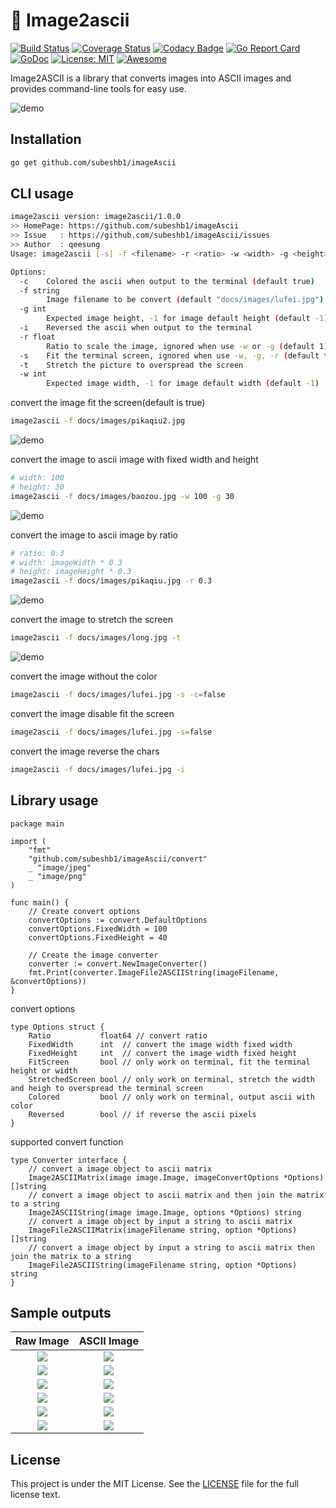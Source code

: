 # :foggy: Image2ascii

[![Build Status](https://travis-ci.org/qeesung/image2ascii.svg?branch=master)](https://travis-ci.org/qeesung/image2ascii)
[![Coverage Status](https://coveralls.io/repos/github/qeesung/image2ascii/badge.svg?branch=master)](https://coveralls.io/github/qeesung/image2ascii?branch=master)
[![Codacy Badge](https://api.codacy.com/project/badge/Grade/71a3059b49274dde9d81d58cedd80962)](https://app.codacy.com/app/qeesung/image2ascii?utm_source=github.com&utm_medium=referral&utm_content=qeesung/image2ascii&utm_campaign=Badge_Grade_Dashboard)
[![Go Report Card](https://goreportcard.com/badge/github.com/subeshb1/imageAscii)](https://goreportcard.com/report/github.com/subeshb1/imageAscii)
[![GoDoc](https://godoc.org/github.com/subeshb1/imageAscii?status.svg)](https://godoc.org/github.com/subeshb1/imageAscii)
[![License: MIT](https://img.shields.io/badge/License-MIT-yellow.svg)](https://opensource.org/licenses/MIT)
[![Awesome](https://cdn.rawgit.com/sindresorhus/awesome/d7305f38d29fed78fa85652e3a63e154dd8e8829/media/badge.svg)](https://github.com/sindresorhus/awesome)

Image2ASCII is a library that converts images into ASCII images and provides command-line tools for easy use.

![demo](https://github.com/subeshb1/imageAscii/blob/master/docs/images/lufei.gif?raw=true)

## Installation

```bash
go get github.com/subeshb1/imageAscii
```

## CLI usage

```bash
image2ascii version: image2ascii/1.0.0
>> HomePage: https://github.com/subeshb1/imageAscii
>> Issue   : https://github.com/subeshb1/imageAscii/issues
>> Author  : qeesung
Usage: image2ascii [-s] -f <filename> -r <ratio> -w <width> -g <height>

Options:
  -c    Colored the ascii when output to the terminal (default true)
  -f string
        Image filename to be convert (default "docs/images/lufei.jpg")
  -g int
        Expected image height, -1 for image default height (default -1)
  -i    Reversed the ascii when output to the terminal
  -r float
        Ratio to scale the image, ignored when use -w or -g (default 1)
  -s    Fit the terminal screen, ignored when use -w, -g, -r (default true)
  -t    Stretch the picture to overspread the screen
  -w int
        Expected image width, -1 for image default width (default -1)
```

convert the image fit the screen(default is true)
```bash
image2ascii -f docs/images/pikaqiu2.jpg
```
![demo](https://github.com/subeshb1/imageAscii/blob/master/docs/images/pikaqiu_s.gif?raw=true)

convert the image to ascii image with fixed width and height
```bash
# width: 100
# height: 30
image2ascii -f docs/images/baozou.jpg -w 100 -g 30
```
![demo](https://github.com/subeshb1/imageAscii/blob/master/docs/images/baozou.gif?raw=true)

convert the image to ascii image by ratio
```bash
# ratio: 0.3
# width: imageWidth * 0.3
# height: imageHeight * 0.3
image2ascii -f docs/images/pikaqiu.jpg -r 0.3
```
![demo](https://github.com/subeshb1/imageAscii/blob/master/docs/images/pikaqiu.gif?raw=true)

convert the image to stretch the screen
```bash
image2ascii -f docs/images/long.jpg -t
```
![demo](https://github.com/subeshb1/imageAscii/blob/master/docs/images/long.gif?raw=true)

convert the image without the color
```bash
image2ascii -f docs/images/lufei.jpg -s -c=false
```

convert the image disable fit the screen
```bash
image2ascii -f docs/images/lufei.jpg -s=false
```

convert the image reverse the chars
```bash
image2ascii -f docs/images/lufei.jpg -i
```

## Library usage

```golang
package main

import (
	"fmt"
	"github.com/subeshb1/imageAscii/convert"
	_ "image/jpeg"
	_ "image/png"
)

func main() {
	// Create convert options
	convertOptions := convert.DefaultOptions
	convertOptions.FixedWidth = 100
	convertOptions.FixedHeight = 40

	// Create the image converter
	converter := convert.NewImageConverter()
	fmt.Print(converter.ImageFile2ASCIIString(imageFilename, &convertOptions))
}
```

convert options

```golang
type Options struct {
	Ratio           float64 // convert ratio
	FixedWidth      int  // convert the image width fixed width
	FixedHeight     int  // convert the image width fixed height
	FitScreen       bool // only work on terminal, fit the terminal height or width
	StretchedScreen bool // only work on terminal, stretch the width and heigh to overspread the terminal screen
	Colored         bool // only work on terminal, output ascii with color
	Reversed        bool // if reverse the ascii pixels
}
```

supported convert function
```golang
type Converter interface {
	// convert a image object to ascii matrix
	Image2ASCIIMatrix(image image.Image, imageConvertOptions *Options) []string
	// convert a image object to ascii matrix and then join the matrix to a string
	Image2ASCIIString(image image.Image, options *Options) string
	// convert a image object by input a string to ascii matrix
	ImageFile2ASCIIMatrix(imageFilename string, option *Options) []string
	// convert a image object by input a string to ascii matrix then join the matrix to a string
	ImageFile2ASCIIString(imageFilename string, option *Options) string
}
```

## Sample outputs

| Raw Image                                                                                     | ASCII Image                                                                                              |
|:---------------------------------------------------------------------------------------------:|:--------------------------------------------------------------------------------------------------------:|
| ![](https://raw.githubusercontent.com/qeesung/image2ascii/master/docs/images/lufei.jpg)      | ![](https://raw.githubusercontent.com/qeesung/image2ascii/master/docs/images/lufei_ascii.png)           |
| ![](https://raw.githubusercontent.com/qeesung/image2ascii/master/docs/images/lufei.jpg)      | ![](https://raw.githubusercontent.com/qeesung/image2ascii/master/docs/images/lufei_ascii_colored.png)   |
| ![](https://raw.githubusercontent.com/qeesung/image2ascii/master/docs/images/pikaqiu.jpeg)   | ![](https://raw.githubusercontent.com/qeesung/image2ascii/master/docs/images/pikaqiu_ascii.png)         |
| ![](https://raw.githubusercontent.com/qeesung/image2ascii/master/docs/images/pikaqiu.jpeg)   | ![](https://raw.githubusercontent.com/qeesung/image2ascii/master/docs/images/pikaqiu_ascii_colored.png) |
| ![](https://raw.githubusercontent.com/qeesung/image2ascii/master/docs/images/baozou.jpg)     | ![](https://raw.githubusercontent.com/qeesung/image2ascii/master/docs/images/baozou_ascii.png)          |
| ![](https://raw.githubusercontent.com/qeesung/image2ascii/master/docs/images/baozou.jpg)     | ![](https://raw.githubusercontent.com/qeesung/image2ascii/master/docs/images/baozou_ascii_colored.png)  |

## License

This project is under the MIT License. See the [LICENSE](https://github.com/subeshb1/imageAscii/blob/master/LICENSE) file for the full license text.
